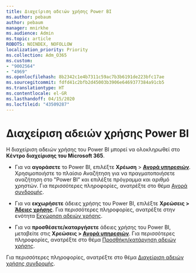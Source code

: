 ```yaml
---
title: Διαχείριση αδειών χρήσης Power BI
ms.author: pebaum
author: pebaum
manager: mnirkhe
ms.audience: Admin
ms.topic: article
ROBOTS: NOINDEX, NOFOLLOW
localization_priority: Priority
ms.collection: Adm_O365
ms.custom:
- "9002564"
- "4969"
ms.openlocfilehash: 8b2342c1e4b7311c59ac7b3b6191de223bfc17ae
ms.sourcegitcommit: fdfd41c2bfb2d45003b3906e6469377384a91cb5
ms.translationtype: HT
ms.contentlocale: el-GR
ms.lasthandoff: 04/15/2020
ms.locfileid: "43509287"
---
```

# <a name="power-bi-license-management"></a>Διαχείριση αδειών χρήσης Power BI

Η διαχείριση αδειών χρήσης του Power BI μπορεί να ολοκληρωθεί στο **Κέντρο διαχείρισης του Microsoft 365**.

- Για να **αγοράσετε** το Power BI, επιλέξτε **Χρέωση** \> **[Αγορά υπηρεσιών](https://go.microsoft.com/fwlink/p/?linkid=868433)**. Χρησιμοποιήστε το πλαίσιο Αναζήτηση για να πραγματοποιήσετε αναζήτηση στο "Power BI" και επιλέξτε πρόγραμμα και αριθμό χρηστών. Για περισσότερες πληροφορίες, ανατρέξτε στο θέμα [Αγορά συνδρομής](https://docs.microsoft.com/microsoft-365/commerce/subscriptions/upgrade-to-different-plan). 

- Για να **εκχωρήσετε** άδειες χρήσης του Power BI, επιλέξτε **Χρεώσεις > [Άδειες χρήσης](https://go.microsoft.com/fwlink/p/?linkid=842264)**. Για περισσότερες πληροφορίες, ανατρέξτε στην ενότητα [Εκχώρηση αδειών χρήσης](https://docs.microsoft.com/microsoft-365/admin/manage/assign-licenses-to-users?view=o365-worldwide). 

- Για να **προσθέσετε/καταργήσετε** άδειες χρήσης του Power BI, μεταβείτε στις **Χρεώσεις > [Αγορά υπηρεσιών](https://go.microsoft.com/fwlink/p/?linkid=868433)**. Για περισσότερες πληροφορίες, ανατρέξτε στο θέμα [Προσθήκη/κατάργηση αδειών χρήσης](https://docs.microsoft.com/microsoft-365/commerce/licenses/buy-licenses?view=o365-worldwide#add-or-remove-licenses-for-your-business-subscription). 

Για περισσότερες πληροφορίες, ανατρέξτε στο θέμα [Διαχείριση αδειών χρήσης συνδρομής](https://docs.microsoft.com/microsoft-365/commerce/licenses/buy-licenses?view=o365-worldwide#add-or-remove-licenses-for-your-business-subscription). 
